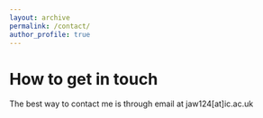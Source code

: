 ```yaml
---
layout: archive
permalink: /contact/
author_profile: true
---
```


# How to get in touch

The best way to contact me is through email at jaw124[at]ic.ac.uk
